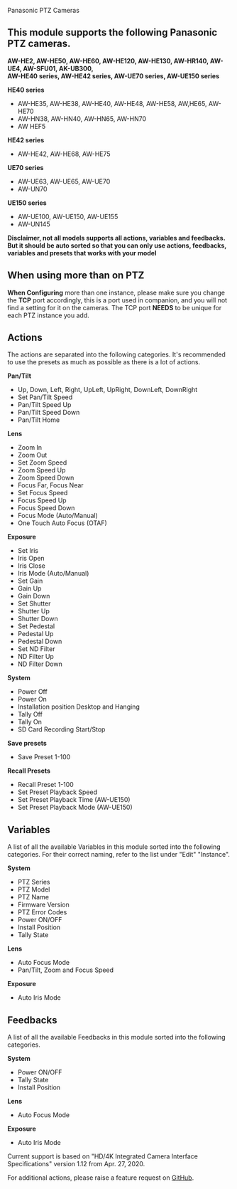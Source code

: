 Panasonic PTZ Cameras

## This module supports the following Panasonic PTZ cameras.

**AW-HE2, AW-HE50, AW-HE60, AW-HE120, AW-HE130, AW-HR140, AW-UE4, AW-SFU01, AK-UB300, <br/>AW-HE40 series, AW-HE42 series, AW-UE70 series, AW-UE150 series**

**HE40 series**
* AW-HE35, AW-HE38, AW-HE40, AW-HE48, AW-HE58, AW,HE65, AW-HE70
* AW-HN38, AW-HN40, AW-HN65, AW-HN70
* AW HEF5

**HE42 series**
* AW-HE42, AW-HE68, AW-HE75

**UE70 series**
* AW-UE63, AW-UE65, AW-UE70
* AW-UN70

**UE150 series**
* AW-UE100, AW-UE150, AW-UE155
* AW-UN145

**Disclaimer, not all models supports all actions, variables and feedbacks. But it should be auto sorted so that you can only use actions, feedbacks, variables and presets that works with your model**

## When using more than on PTZ

**When Configuring** more than one instance, please make sure you change the **TCP** port accordingly, this is a port used in companion, and you will not find a setting for it on the cameras. The TCP port **NEEDS** to be unique for each PTZ instance you add.

## Actions
The actions are separated into the following categories.
It's recommended to use the presets as much as possible as there is a lot of actions.

**Pan/Tilt**
* Up, Down, Left, Right, UpLeft, UpRight, DownLeft, DownRight
* Set Pan/Tilt Speed
* Pan/Tilt Speed Up
* Pan/Tilt Speed Down
* Pan/Tilt Home

**Lens**
* Zoom In
* Zoom Out
* Set Zoom Speed
* Zoom Speed Up
* Zoom Speed Down
* Focus Far, Focus Near
* Set Focus Speed
* Focus Speed Up
* Focus Speed Down
* Focus Mode (Auto/Manual)
* One Touch Auto Focus (OTAF)

**Exposure**
* Set Iris
* Iris Open
* Iris Close
* Iris Mode (Auto/Manual)
* Set Gain
* Gain Up
* Gain Down
* Set Shutter
* Shutter Up
* Shutter Down
* Set Pedestal
* Pedestal Up
* Pedestal Down
* Set ND Filter
* ND Filter Up
* ND Filter Down

**System**
* Power Off
* Power On
* Installation position Desktop and Hanging
* Tally Off
* Tally On
* SD Card Recording Start/Stop

**Save presets**
* Save Preset 1-100

**Recall Presets**
* Recall Preset 1-100
* Set Preset Playback Speed
* Set Preset Playback Time (AW-UE150)
* Set Preset Playback Mode (AW-UE150)


## Variables
A list of all the available Variables in this module sorted into the following categories. For their correct naming, refer to the list under "Edit" "Instance".

**System**
* PTZ Series
* PTZ Model
* PTZ Name
* Firmware Version
* PTZ Error Codes
* Power ON/OFF
* Install Position
* Tally State

**Lens**
* Auto Focus Mode
* Pan/Tilt, Zoom and Focus Speed

**Exposure**
* Auto Iris Mode

## Feedbacks
A list of all the available Feedbacks in this module sorted into the following categories.

**System**
* Power ON/OFF
* Tally State
* Install Position

**Lens**
* Auto Focus Mode

**Exposure**
* Auto Iris Mode

Current support is based on "HD/4K Integrated Camera Interface Specifications" version 1.12 from Apr. 27, 2020.

For additional actions, please raise a feature request on [GitHub](https://github.com/bitfocus/companion-module-panasonic-ptz/).

